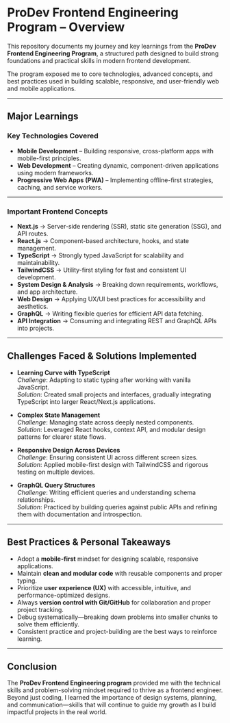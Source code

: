 # ProDev Frontend Engineering Program – Overview

This repository documents my journey and key learnings from the **ProDev Frontend Engineering Program**, a structured path designed to build strong foundations and practical skills in modern frontend development.

The program exposed me to core technologies, advanced concepts, and best practices used in building scalable, responsive, and user-friendly web and mobile applications.

---

## Major Learnings

### **Key Technologies Covered**

- **Mobile Development** – Building responsive, cross-platform apps with mobile-first principles.
- **Web Development** – Creating dynamic, component-driven applications using modern frameworks.
- **Progressive Web Apps (PWA)** – Implementing offline-first strategies, caching, and service workers.

---

### **Important Frontend Concepts**

- **Next.js** → Server-side rendering (SSR), static site generation (SSG), and API routes.
- **React.js** → Component-based architecture, hooks, and state management.
- **TypeScript** → Strongly typed JavaScript for scalability and maintainability.
- **TailwindCSS** → Utility-first styling for fast and consistent UI development.
- **System Design & Analysis** → Breaking down requirements, workflows, and app architecture.
- **Web Design** → Applying UX/UI best practices for accessibility and aesthetics.
- **GraphQL** → Writing flexible queries for efficient API data fetching.
- **API Integration** → Consuming and integrating REST and GraphQL APIs into projects.

---

## Challenges Faced & Solutions Implemented

- **Learning Curve with TypeScript**  
  _Challenge_: Adapting to static typing after working with vanilla JavaScript.  
  _Solution_: Created small projects and interfaces, gradually integrating TypeScript into larger React/Next.js applications.

- **Complex State Management**  
  _Challenge_: Managing state across deeply nested components.  
  _Solution_: Leveraged React hooks, context API, and modular design patterns for clearer state flows.

- **Responsive Design Across Devices**  
  _Challenge_: Ensuring consistent UI across different screen sizes.  
  _Solution_: Applied mobile-first design with TailwindCSS and rigorous testing on multiple devices.

- **GraphQL Query Structures**  
  _Challenge_: Writing efficient queries and understanding schema relationships.  
  _Solution_: Practiced by building queries against public APIs and refining them with documentation and introspection.

---

## Best Practices & Personal Takeaways

- Adopt a **mobile-first** mindset for designing scalable, responsive applications.
- Maintain **clean and modular code** with reusable components and proper typing.
- Prioritize **user experience (UX)** with accessible, intuitive, and performance-optimized designs.
- Always **version control with Git/GitHub** for collaboration and proper project tracking.
- Debug systematically—breaking down problems into smaller chunks to solve them efficiently.
- Consistent practice and project-building are the best ways to reinforce learning.

---

## Conclusion

The **ProDev Frontend Engineering program** provided me with the technical skills and problem-solving mindset required to thrive as a frontend engineer. Beyond just coding, I learned the importance of design systems, planning, and communication—skills that will continue to guide my growth as I build impactful projects in the real world.
